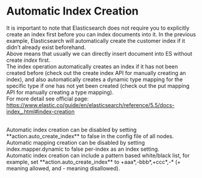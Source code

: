 # Automatic Index Creation
It is important to note that Elasticsearch does not require you to explicitly create an index first before you can index documents into it. In the previous example, Elasticsearch will automatically create the customer index if it didn’t already exist beforehand.
<br>
Above means that usually we can directly insert document into ES without create _index_ first.
<br>
The index operation automatically creates an index if it has not been created before (check out the create index API for manually creating an index), and also automatically creates a dynamic type mapping for the specific type if one has not yet been created (check out the put mapping API for manually creating a type mapping).
<br>
For more detail see official page: https://www.elastic.co/guide/en/elasticsearch/reference/5.5/docs-index_.html#index-creation

<br>
Automatic index creation can be disabled by setting **action.auto_create_index** to false in the config file of all nodes. Automatic mapping creation can be disabled by setting index.mapper.dynamic to false per-index as an index setting.
<br>
Automatic index creation can include a pattern based white/black list, for example, set **action.auto_create_index** to +aaa*,-bbb*,+ccc*,-* (+ meaning allowed, and - meaning disallowed).

